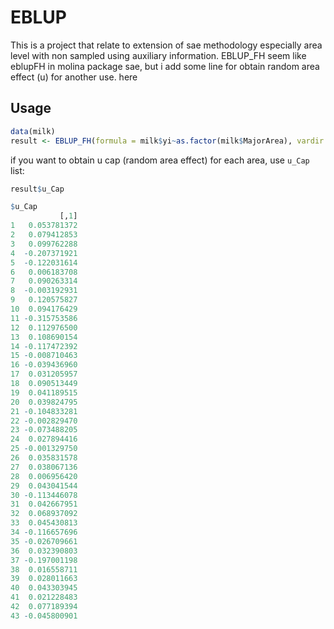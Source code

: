 # EBLUP
This is a project that relate to extension of sae methodology especially area level with non sampled using auxiliary information. EBLUP_FH seem like eblupFH in molina package sae, but i add some line for obtain random area effect (u) for another use. here

## Usage

```R
data(milk)
result <- EBLUP_FH(formula = milk$yi~as.factor(milk$MajorArea), vardir = milk$SD, method = "REML")
```

if you want to obtain u cap (random area effect) for each area, use `u_Cap` list: 

```R
result$u_Cap

$u_Cap
           [,1]
1   0.053781372
2   0.079412853
3   0.099762288
4  -0.207371921
5  -0.122031614
6   0.006183708
7   0.090263314
8  -0.003192931
9   0.120575827
10  0.094176429
11 -0.315753586
12  0.112976500
13  0.108690154
14 -0.117472392
15 -0.008710463
16 -0.039436960
17  0.031205957
18  0.090513449
19  0.041189515
20  0.039824795
21 -0.104833281
22 -0.002829470
23 -0.073488205
24  0.027894416
25 -0.001329750
26  0.035831578
27  0.038067136
28  0.006956420
29  0.043041544
30 -0.113446078
31  0.042667951
32  0.068937092
33  0.045430813
34 -0.116657696
35 -0.026709661
36  0.032390803
37 -0.197001198
38  0.016558711
39  0.028011663
40  0.043303945
41  0.021228483
42  0.077189394
43 -0.045800901
```


